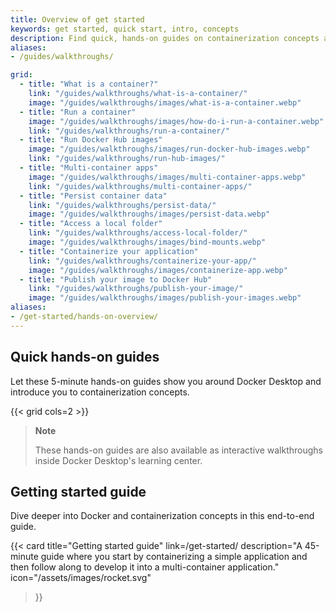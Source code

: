 ```yaml
---
title: Overview of get started
keywords: get started, quick start, intro, concepts
description: Find quick, hands-on guides on containerization concepts and how to use Docker Desktop
aliases:
- /guides/walkthroughs/

grid:
  - title: "What is a container?"
    link: "/guides/walkthroughs/what-is-a-container/"
    image: "/guides/walkthroughs/images/what-is-a-container.webp"
  - title: "Run a container"
    image: "/guides/walkthroughs/images/how-do-i-run-a-container.webp"
    link: "/guides/walkthroughs/run-a-container/"
  - title: "Run Docker Hub images"
    image: "/guides/walkthroughs/images/run-docker-hub-images.webp"
    link: "/guides/walkthroughs/run-hub-images/"
  - title: "Multi-container apps"
    image: "/guides/walkthroughs/images/multi-container-apps.webp"
    link: "/guides/walkthroughs/multi-container-apps/"
  - title: "Persist container data"
    link: "/guides/walkthroughs/persist-data/"
    image: "/guides/walkthroughs/images/persist-data.webp"
  - title: "Access a local folder"
    link: "/guides/walkthroughs/access-local-folder/"
    image: "/guides/walkthroughs/images/bind-mounts.webp"
  - title: "Containerize your application"
    link: "/guides/walkthroughs/containerize-your-app/"
    image: "/guides/walkthroughs/images/containerize-app.webp"
  - title: "Publish your image to Docker Hub"
    link: "/guides/walkthroughs/publish-your-image/"
    image: "/guides/walkthroughs/images/publish-your-images.webp"
aliases:
- /get-started/hands-on-overview/
---
```


## Quick hands-on guides

Let these 5-minute hands-on guides show you around Docker Desktop and introduce you to containerization concepts.

{{< grid cols=2 >}}

> **Note**
>
> These hands-on guides are also available as interactive walkthroughs inside
> Docker Desktop's learning center.

## Getting started guide

Dive deeper into Docker and containerization concepts in this end-to-end guide.

{{< card
  title="Getting started guide"
  link=/get-started/
  description="A 45-minute guide where you start by containerizing a simple application and then follow along to develop it into a multi-container application."
  icon="/assets/images/rocket.svg"
>}}